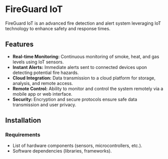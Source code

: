 # FireGuard IoT

FireGuard IoT is an advanced fire detection and alert system leveraging IoT technology to enhance safety and response times.

## Features

- **Real-time Monitoring:** Continuous monitoring of smoke, heat, and gas levels using IoT sensors.
- **Instant Alerts:** Immediate alerts sent to connected devices upon detecting potential fire hazards.
- **Cloud Integration:** Data transmission to a cloud platform for storage, analysis, and remote access.
- **Remote Control:** Ability to monitor and control the system remotely via a mobile app or web interface.
- **Security:** Encryption and secure protocols ensure safe data transmission and user privacy.

## Installation

### Requirements

- List of hardware components (sensors, microcontrollers, etc.).
- Software dependencies (libraries, frameworks).

